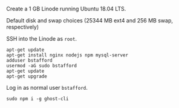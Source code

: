 Create a 1 GB Linode running Ubuntu 18.04 LTS.

Default disk and swap choices (25344 MB ext4 and 256 MB swap, respectively)

SSH into the Linode as `root`.

    apt-get update
    apt-get install nginx nodejs npm mysql-server
    adduser bstafford
    usermod -aG sudo bstafford
    apt-get update
    apt-get upgrade

Log in as normal user `bstafford`.

    sudo npm i -g ghost-cli


